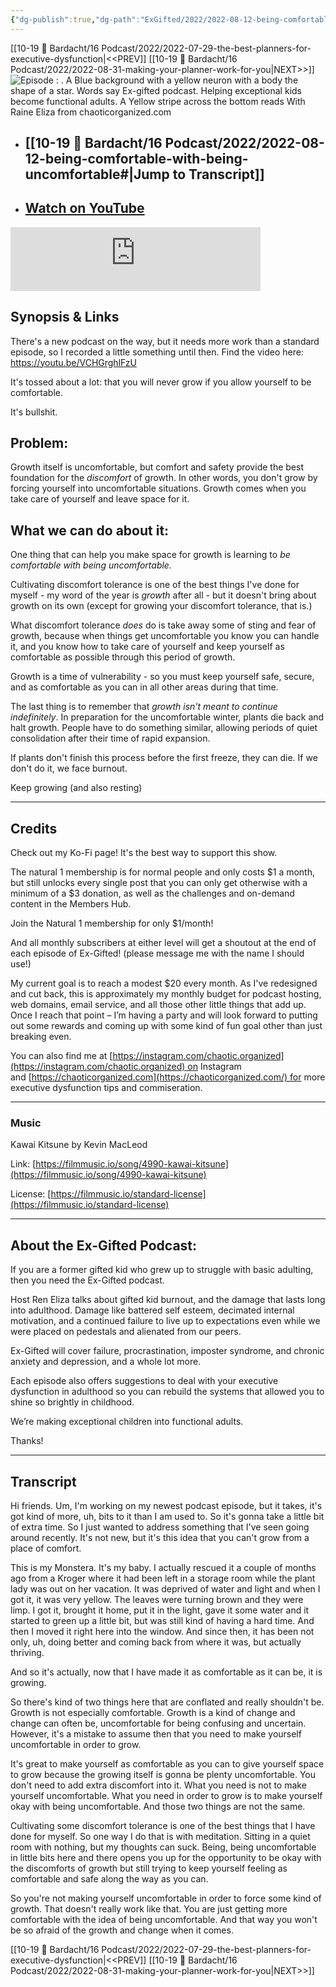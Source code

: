 ```yaml
---
{"dg-publish":true,"dg-path":"ExGifted/2022/2022-08-12-being-comfortable-with-being-uncomfortable.md","permalink":"/ex-gifted/2022/2022-08-12-being-comfortable-with-being-uncomfortable/","title":"Being comfortable with being uncomfortable","tags":["self-coaching"],"noteIcon":"","created":"","updated":"2023-07-27T19:47:25.866-04:00"}
---
```


[[10-19 💢 Bardacht/16 Podcast/2022/2022-07-29-the-best-planners-for-executive-dysfunction\|<<PREV]]                          [[10-19 💢 Bardacht/16 Podcast/2022/2022-08-31-making-your-planner-work-for-you\|NEXT>>]]
![Episode : . A Blue background with a yellow neuron with a body the shape of a star. Words say Ex-gifted podcast. Helping exceptional kids become functional adults. A Yellow stripe across the bottom reads With Raine Eliza from chaoticorganized.com](https://i.imgur.com/9DEFNUZ.png)
- ## [[10-19 💢 Bardacht/16 Podcast/2022/2022-08-12-being-comfortable-with-being-uncomfortable#\|Jump to Transcript]]
- ## [Watch on YouTube](https://youtu.be/VCHGrghlFzU)


<iframe src="https://podcasters.spotify.com/pod/show/exgifted/embed/episodes/Being-comfortable-with-being-uncomfortable-e1vas39" height="102px" width="400px" frameborder="0" scrolling="no"></iframe>




## Synopsis & Links

There's a new podcast on the way, but it needs more work than a standard episode, so I recorded a little something until then. Find the video here: https://youtu.be/VCHGrghlFzU

It's tossed about a lot: that you will never grow if you allow yourself to be comfortable.

It's bullshit.

## Problem: 

Growth itself is uncomfortable, but comfort and safety provide the best foundation for the _discomfort_ of growth. In other words, you don't grow by forcing yourself into uncomfortable situations. Growth comes when you take care of yourself and leave space for it.

## What we can do about it: 

One thing that can help you make space for growth is learning to _be comfortable with being uncomfortable._ 

Cultivating discomfort tolerance is one of the best things I've done for myself - my word of the year is _growth_ after all - but it doesn't bring about growth on its own (except for growing your discomfort tolerance, that is.)

What discomfort tolerance _does_ do is take away some of sting and fear of growth, because when things get uncomfortable you know you can handle it, and you know how to take care of yourself and keep yourself as comfortable as possible through this period of growth.

Growth is a time of vulnerability - so you must keep yourself safe, secure, and as comfortable as you can in all other areas during that time.

  

The last thing is to remember that _growth isn't meant to continue indefinitely_. In preparation for the uncomfortable winter, plants die back and halt growth. People have to do something similar, allowing periods of quiet consolidation after their time of rapid expansion. 

If plants don't finish this process before the first freeze, they can die. If we don't do it, we face burnout.

  

Keep growing (and also resting)

---

## Credits

Check out my Ko-Fi page! It's the best way to support this show.

The natural 1 membership is for normal people and only costs $1 a month, but still unlocks every single post that you can only get otherwise with a minimum of a $3 donation, as well as the challenges and on-demand content in the Members Hub.

Join the Natural 1 membership for only $1/month!

And all monthly subscribers at either level will get a shoutout at the end of each episode of Ex-Gifted! (please message me with the name I should use!)

My current goal is to reach a modest $20 every month. As I've redesigned and cut back, this is approximately my monthly budget for podcast hosting, web domains, email service, and all those other little things that add up. Once I reach that point – I’m having a party and will look forward to putting out some rewards and coming up with some kind of fun goal other than just breaking even.

You can also find me at [https://instagram.com/chaotic.organized](https://instagram.com/chaotic.organized) on Instagram and [https://chaoticorganized.com](https://chaoticorganized.com/) for more executive dysfunction tips and commiseration.

---

### Music

Kawai Kitsune by Kevin MacLeod

Link: [https://filmmusic.io/song/4990-kawai-kitsune](https://filmmusic.io/song/4990-kawai-kitsune)

License: [https://filmmusic.io/standard-license](https://filmmusic.io/standard-license)

---

## About the Ex-Gifted Podcast:

If you are a former gifted kid who grew up to struggle with basic adulting, then you need the Ex-Gifted podcast.

Host Ren Eliza talks about gifted kid burnout, and the damage that lasts long into adulthood. Damage like battered self esteem, decimated internal motivation, and a continued failure to live up to expectations even while we were placed on pedestals and alienated from our peers.

Ex-Gifted will cover failure, procrastination, imposter syndrome, and chronic anxiety and depression, and a whole lot more.

Each episode also offers suggestions to deal with your executive dysfunction in adulthood so you can rebuild the systems that allowed you to shine so brightly in childhood.

We’re making exceptional children into functional adults.

Thanks!

---

## Transcript

Hi friends. Um, I'm working on my newest podcast episode, but it takes, it's got kind of more, uh, bits to it than I am used to. So it's gonna take a little bit of extra time. So I just wanted to address something that I've seen going around recently. It's not new, but it's this idea that you can't grow from a place of comfort.

This is my Monstera. It's my baby. I actually rescued it a couple of months ago from a Kroger where it had been left in a storage room while the plant lady was out on her vacation. It was deprived of water and light and when I got it, it was very yellow. The leaves were turning brown and they were limp. I got it, brought it home, put it in the light, gave it some water and it started to green up a little bit, but was still kind of having a hard time. And then I moved it right here into the window. And since then, it has been not only, uh, doing better and coming back from where it was, but actually thriving. 

And so it's actually, now that I have made it as comfortable as it can be, it is growing. 

So there's kind of two things here that are conflated and really shouldn't be. Growth is not especially comfortable. Growth is a kind of change and change can often be, uncomfortable for being confusing and uncertain. However, it's a mistake to assume then that you need to make yourself uncomfortable in order to grow.

It's great to make yourself as comfortable as you can to give yourself space to grow because the growing itself is gonna be plenty uncomfortable. You don't need to add extra discomfort into it. What you need is not to make yourself uncomfortable. What you need in order to grow is to make yourself okay with being uncomfortable. And those two things are not the same. 

Cultivating some discomfort tolerance is one of the best things that I have done for myself. So one way I do that is with meditation. Sitting in a quiet room with nothing, but my thoughts can suck. Being, being uncomfortable in little bits here and there opens you up for the opportunity to be okay with the discomforts of growth but still trying to keep yourself feeling as comfortable and safe along the way as you can.

So you're not making yourself uncomfortable in order to force some kind of growth. That doesn't really work like that. You are just getting more comfortable with the idea of being uncomfortable. And that way you won't be so afraid of the growth and change when it comes.





[[10-19 💢 Bardacht/16 Podcast/2022/2022-07-29-the-best-planners-for-executive-dysfunction\|<<PREV]]                          [[10-19 💢 Bardacht/16 Podcast/2022/2022-08-31-making-your-planner-work-for-you\|NEXT>>]]